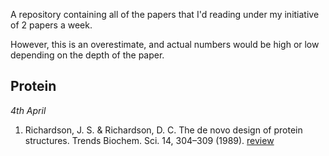 A repository containing all of the papers that I'd reading under my initiative
of 2 papers a week.

However, this is an overestimate, and actual numbers would be high or low
depending on the depth of the paper.

## Protein

*4th April*

1. Richardson, J. S. & Richardson, D. C. The de novo design of protein
   structures. Trends Biochem. Sci. 14, 304–309 (1989). [review](april-15/04-protein-engineering/review.md)
